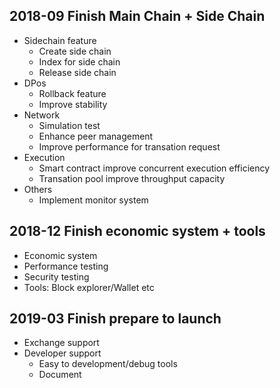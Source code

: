## 2018-09 Finish Main Chain + Side Chain	
  - Sidechain feature
    - Create side chain
    - Index for side chain
    - Release side chain
  - DPos
    - Rollback feature
    - Improve stability
  - Network
    - Simulation test
    - Enhance peer management
    - Improve performance for transation request
  - Execution
    - Smart contract improve concurrent execution efficiency
    - Transation pool improve throughput capacity
  - Others
    - Implement monitor system
		
## 2018-12 Finish economic system + tools
  - Economic system
  - Performance testing
  - Security testing
  - Tools: Block explorer/Wallet etc

## 2019-03 Finish prepare to launch	
  - Exchange support
  - Developer support
    - Easy to development/debug tools
    - Document
